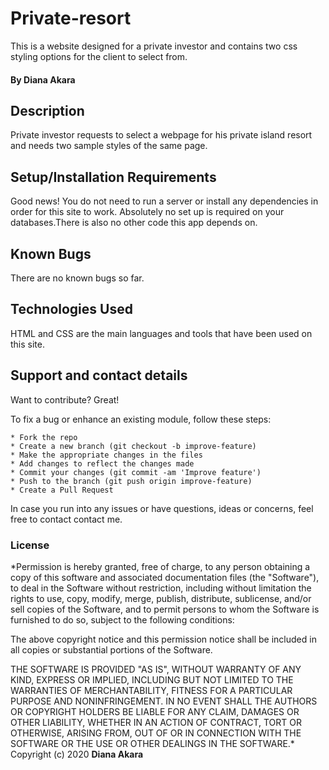 # Private-resort
This is a website designed for a private investor and contains two css styling options for the client to select from.
#### By **Diana Akara**
## Description
Private investor requests to select a webpage for his private island resort and needs two sample styles of the same page.
## Setup/Installation Requirements
Good news! You do not need to run a server or install any dependencies in order for this site to work. Absolutely no set up is required on your databases.There is also no other code this app depends on.
## Known Bugs
There are no known bugs so far.
## Technologies Used
HTML and CSS are the main languages and tools that have been used on this site.
## Support and contact details
Want to contribute? Great!

To fix a bug or enhance an existing module, follow these steps:

    * Fork the repo
    * Create a new branch (git checkout -b improve-feature)
    * Make the appropriate changes in the files
    * Add changes to reflect the changes made
    * Commit your changes (git commit -am 'Improve feature')
    * Push to the branch (git push origin improve-feature)
    * Create a Pull Request

In case you run into any issues or have questions, ideas or concerns, feel free to contact contact me.
### License

*Permission is hereby granted, free of charge, to any person obtaining a copy of this software and associated documentation files (the "Software"), to deal in the Software without restriction, including without limitation the rights to use, copy, modify, merge, publish, distribute, sublicense, and/or sell copies of the Software, and to permit persons to whom the Software is furnished to do so, subject to the following conditions:

The above copyright notice and this permission notice shall be included in all copies or substantial portions of the Software.

THE SOFTWARE IS PROVIDED "AS IS", WITHOUT WARRANTY OF ANY KIND, EXPRESS OR IMPLIED, INCLUDING BUT NOT LIMITED TO THE WARRANTIES OF MERCHANTABILITY, FITNESS FOR A PARTICULAR PURPOSE AND NONINFRINGEMENT. IN NO EVENT SHALL THE AUTHORS OR COPYRIGHT HOLDERS BE LIABLE FOR ANY CLAIM, DAMAGES OR OTHER LIABILITY, WHETHER IN AN ACTION OF CONTRACT, TORT OR OTHERWISE, ARISING FROM, OUT OF OR IN CONNECTION WITH THE SOFTWARE OR THE USE OR OTHER DEALINGS IN THE SOFTWARE.*
Copyright (c) 2020 **Diana Akara**
